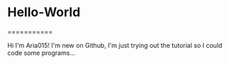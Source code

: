 # Hello-World
===========


Hi I'm Aria015! I'm new on Github, I'm just trying out the tutorial so I could code some programs...
